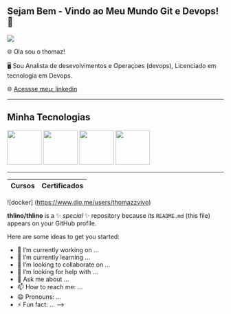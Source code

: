 ## Sejam Bem - Vindo ao Meu Mundo Git e Devops! 👋

![](colaboraread.com.br/aluno/timeline/index/3504896401?ofertaDisciplinaId=1974673)

🌐 Ola sou o thomaz!

🖥️ Sou Analista de desevolvimentos e Operaçoes (devops), Licenciado em tecnologia em Devops.

🌐 [Acessse meu: linkedin ](https://www.linkedin.com/in/thomaz-lino-477b76249/)

------------
## Minha Tecnologias 
<img src="https://cdn.jsdelivr.net/gh/devicons/devicon@latest/icons/docker/docker-plain.svg" width="80px" />
<img src="https://cdn.jsdelivr.net/gh/devicons/devicon@latest/icons/linux/linux-plain.svg" width="80px" /> 
<img src="https://cdn.jsdelivr.net/gh/devicons/devicon@latest/icons/azure/azure-original-wordmark.svg" width="80px" />
<img src="https://cdn.jsdelivr.net/gh/devicons/devicon@latest/icons/googlecloud/googlecloud-plain-wordmark.svg" width="80px" />

--------------

| Cursos | Certificados |
|--------|--------------|  
![docker]  (https://www.dio.me/users/thomazzvivo)


**thlino/thlino** is a ✨ _special_ ✨ repository because its `README.md` (this file) appears on your GitHub profile.

Here are some ideas to get you started:

- 🔭 I’m currently working on ...
- 🌱 I’m currently learning ...
- 👯 I’m looking to collaborate on ...
- 🤔 I’m looking for help with ...
- 💬 Ask me about ...
- 📫 How to reach me: ...
- 😄 Pronouns: ...
- ⚡ Fun fact: ...
-->
